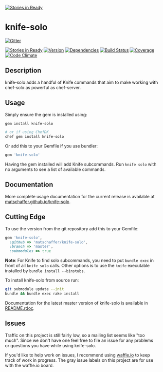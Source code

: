 [![Stories in Ready](https://badge.waffle.io/matschaffer/knife-solo.png?label=ready&title=Ready)](https://waffle.io/matschaffer/knife-solo)
# knife-solo

[![Gitter](https://badges.gitter.im/Join%20Chat.svg)](https://gitter.im/matschaffer/knife-solo?utm_source=badge&utm_medium=badge&utm_campaign=pr-badge&utm_content=badge)

[![Stories in Ready](https://badge.waffle.io/matschaffer/knife-solo.png?label=ready&title=Ready)](https://waffle.io/matschaffer/knife-solo)
[![Version](http://img.shields.io/gem/v/knife-solo.svg)](http://allthebadges.io/matschaffer/knife-solo/badge_fury)
[![Dependencies](http://img.shields.io/gemnasium/matschaffer/knife-solo.svg)](http://allthebadges.io/matschaffer/knife-solo/gemnasium)
[![Build Status](http://img.shields.io/travis/matschaffer/knife-solo.svg)](http://allthebadges.io/matschaffer/knife-solo/travis)
[![Coverage](http://img.shields.io/coveralls/matschaffer/knife-solo.svg)](http://allthebadges.io/matschaffer/knife-solo/coveralls)
[![Code Climate](http://img.shields.io/codeclimate/github/matschaffer/knife-solo.svg)](http://allthebadges.io/matschaffer/knife-solo/code_climate)

## Description

knife-solo adds a handful of Knife commands that aim to make working with chef-solo as powerful as chef-server.

## Usage

Simply ensure the gem is installed using:
```sh
gem install knife-solo

# or if using ChefDK
chef gem install knife-solo
```

Or add this to your Gemfile if you use bundler:
```ruby
gem 'knife-solo'
```

Having the gem installed will add Knife subcommands. Run `knife solo` with no arguments to see a list of available commands.

## Documentation

More complete usage documentation for the current release is available at [matschaffer.github.io/knife-solo](http://matschaffer.github.io/knife-solo).

## Cutting Edge

To use the version from the git repository add this to your Gemfile:
```ruby
gem 'knife-solo',
  :github => 'matschaffer/knife-solo',
  :branch => 'master',
  :submodules => true
```
**Note**: For Knife to find solo subcommands, you need to put `bundle exec` in front of all `knife solo` calls. Other options is to use the `knife` executable installed by `bundle install --binstubs`.

To install knife-solo from source run:
```sh
git submodule update --init
bundle && bundle exec rake install
```

Documentation for the latest master version of knife-solo is available in [README.rdoc](https://github.com/matschaffer/knife-solo/blob/master/README.rdoc).

## Issues

Traffic on this project is still fairly low, so a mailing list seems like "too much". Since we don't have one feel free to file an issue for any problems or questions you have while using knife-solo.

If you'd like to help work on issues, I recommend using [waffle.io](https://waffle.io/matschaffer/knife-solo) to keep track of work in progress. The gray issue labels on this project are for use with the waffle.io board.


